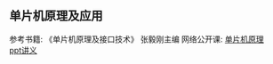 ## 单片机原理及应用  
参考书籍: 《单片机原理及接口技术》 张毅刚主编
网络公开课: [单片机原理](https://www.icourses.cn/web/sword/portal/shareDetails?cId=5981#/course/chapter)  
[ppt讲义](./doc/单片机课程(哈工大)ppt讲义)  
<br>


